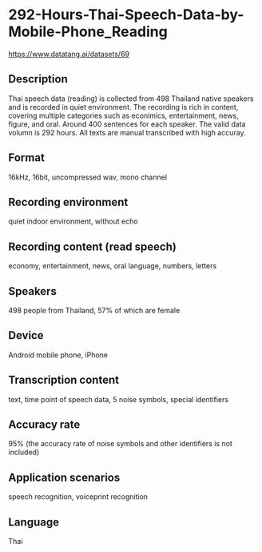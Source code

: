 # 292-Hours-Thai-Speech-Data-by-Mobile-Phone_Reading
https://www.datatang.ai/datasets/69

## Description
Thai speech data (reading) is collected from 498 Thailand native speakers and is recorded in quiet environment. The recording is rich in content, covering multiple categories such as econimics, entertainment, news, figure, and oral. Around 400 sentences for each speaker. The valid data volumn is 292 hours. All texts are manual transcribed with high accuray.

## Format
16kHz, 16bit, uncompressed wav, mono channel

## Recording environment
quiet indoor environment, without echo

## Recording content (read speech)
economy, entertainment, news, oral language, numbers, letters

## Speakers
498 people from Thailand, 57% of which are female

## Device
Android mobile phone, iPhone

## Transcription content
text, time point of speech data, 5 noise symbols, special identifiers

## Accuracy rate
95% (the accuracy rate of noise symbols and other identifiers is not included)

## Application scenarios
speech recognition, voiceprint recognition

## Language
Thai
